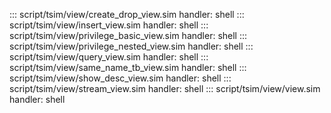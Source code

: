 ::: script/tsim/view/create_drop_view.sim
    handler: shell
::: script/tsim/view/insert_view.sim
    handler: shell
::: script/tsim/view/privilege_basic_view.sim
    handler: shell
::: script/tsim/view/privilege_nested_view.sim
    handler: shell
::: script/tsim/view/query_view.sim
    handler: shell
::: script/tsim/view/same_name_tb_view.sim
    handler: shell
::: script/tsim/view/show_desc_view.sim
    handler: shell
::: script/tsim/view/stream_view.sim
    handler: shell
::: script/tsim/view/view.sim
    handler: shell